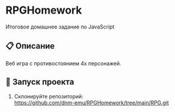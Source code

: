 # RPGHomework
Итоговое домашнее задание по JavaScript

## 📋 Описание
Веб игра с противостоянием 4х персонажей.

## 🚀 Запуск проекта
1. Склонируйте репозиторий:  
   https://github.com/dnm-emu/RPGHomework/tree/main/RPG.git

